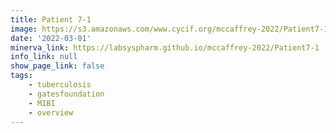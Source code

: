 ```yaml
---
title: Patient 7-1
image: https://s3.amazonaws.com/www.cycif.org/mccaffrey-2022/Patient7-1/CD45_13__CD45/0_0_0.jpg
date: '2022-03-01'
minerva_link: https://labsyspharm.github.io/mccaffrey-2022/Patient7-1
info_link: null
show_page_link: false
tags:
    - tuberculosis
    - gatesfoundation
    - MIBI
    - overview
---
```

